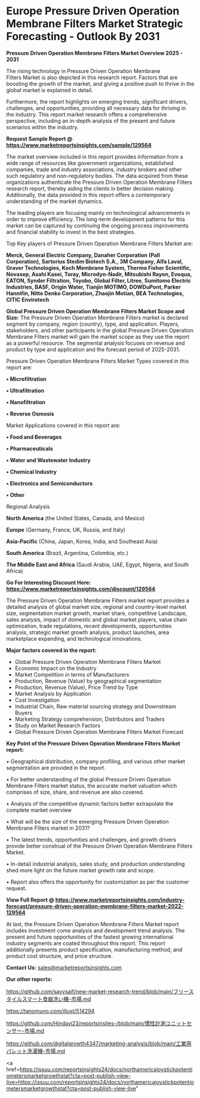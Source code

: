 # Europe Pressure Driven Operation Membrane Filters Market Strategic Forecasting - Outlook By 2031

<Strong> Pressure Driven Operation Membrane Filters Market Overview 2025 - 2031</strong>

The rising technology in Pressure Driven Operation Membrane Filters Market is also depicted in this research report. Factors that are boosting the growth of the market, and giving a positive push to thrive in the global market is explained in detail.

Furthermore, the report highlights on emerging trends, significant drivers, challenges, and opportunities, providing all necessary data for thriving in the industry. This report market research offers a comprehensive perspective, including an in-depth analysis of the present and future scenarios within the industry.

<strong>Request Sample Report @ <a href=https://www.marketreportsinsights.com/sample/129564>https://www.marketreportsinsights.com/sample/129564</a></strong>

The market overview included in this report provides information from a wide range of resources like government organizations, established companies, trade and industry associations, industry brokers and other such regulatory and non-regulatory bodies. The data acquired from these organizations authenticate the Pressure Driven Operation Membrane Filters research report, thereby aiding the clients in better decision making. Additionally, the data provided in this report offers a contemporary understanding of the market dynamics.

The leading players are focusing mainly on technological advancements in order to improve efficiency. The long-term development patterns for this market can be captured by continuing the ongoing process improvements and financial stability to invest in the best strategies.

Top Key players of Pressure Driven Operation Membrane Filters Market are:

<strong>Merck, General Electric Company, Danaher Corporation (Pall Corporation), Sartorius Stedim Biotech S.A., 3M Company, Alfa Laval, Graver Technologies, Koch Membrane System, Thermo Fisher Scientific, Novasep, Asahi Kasei, Toray, Microdyn-Nadir, Mitsubishi Rayon, Evoqua, EATON, Synder Filtration, Toyobo, Global Filter, Litree, Sumitomo Electric Industries, BASF, Origin Water, Tianjin MOTIMO, DOWDuPont, Parker Hannifin, Nitto Denko Corporation, Zhaojin Motian, BEA Technologies, CITIC Envirotech</strong>

<strong><b>Global Pressure Driven Operation Membrane Filters Market Scope and Size:</b></strong>
The Pressure Driven Operation Membrane Filters market is declared segment by company, region (country), type, and application. Players, stakeholders, and other participants in the global Pressure Driven Operation Membrane Filters market will gain the market scope as they use the report as a powerful resource. The segmental analysis focuses on revenue and product by type and application and the forecast period of 2025-2031.

Pressure Driven Operation Membrane Filters Market Types covered in this report are:

<strong>• Microfiltration

• Ultrafiltration

• Nanofiltration

• Reverse Osmosis</strong>

Market Applications covered in this report are:

<strong>• Food and Beverages

• Pharmaceuticals

• Water and Wastewater Industry

• Chemical Industry

• Electronics and Semiconductors

• Other</strong> 

Regional Analysis

<strong>North America</strong> (the United States, Canada, and Mexico)

<strong>Europe</strong> (Germany, France, UK, Russia, and Italy)

<strong>Asia-Pacific</strong> (China, Japan, Korea, India, and Southeast Asia)

<strong>South America</strong> (Brazil, Argentina, Colombia, etc.)

<strong>The Middle East and Africa</strong> (Saudi Arabia, UAE, Egypt, Nigeria, and South Africa)

<strong>Go For Interesting Discount Here: <a href=https://www.marketreportsinsights.com/discount/129564>https://www.marketreportsinsights.com/discount/129564</a></strong>

The Pressure Driven Operation Membrane Filters market report provides a detailed analysis of global market size, regional and country-level market size, segmentation market growth, market share, competitive Landscape, sales analysis, impact of domestic and global market players, value chain optimization, trade regulations, recent developments, opportunities analysis, strategic market growth analysis, product launches, area marketplace expanding, and technological innovations.

<strong><b>Major factors covered in the report:</b></strong>
<ul>
  <li>Global Pressure Driven Operation Membrane Filters Market </li>
  <li>Economic Impact on the Industry</li>
  <li>Market Competition in terms of Manufacturers</li>
  <li>Production, Revenue (Value) by geographical segmentation</li>
  <li>Production, Revenue (Value), Price Trend by Type</li>
  <li>Market Analysis by Application</li>
  <li>Cost Investigation</li>
  <li>Industrial Chain, Raw material sourcing strategy and Downstream Buyers</li>
  <li>Marketing Strategy comprehension, Distributors and Traders</li>
  <li>Study on Market Research Factors</li>
  <li>Global Pressure Driven Operation Membrane Filters Market Forecast</li>
</ul>

<strong><b>Key Point of the Pressure Driven Operation Membrane Filters Market report:</b></strong>

• Geographical distribution, company profiling, and various other market segmentation are provided in the report.

• For better understanding of the global Pressure Driven Operation Membrane Filters market status, the accurate market valuation which comprises of size, share, and revenue are also covered.

• Analysis of the competitive dynamic factors better extrapolate the complete market overview

• What will be the size of the emerging Pressure Driven Operation Membrane Filters market in 2031?

• The latest trends, opportunities and challenges, and growth drivers provide better construal of the Pressure Driven Operation Membrane Filters Market.

• In-detail industrial analysis, sales study, and production understanding shed more light on the future market growth rate and scope.

• Report also offers the opportunity for customization as per the customer request.

<strong><b>View Full Report @ <a href=https://www.marketreportsinsights.com/industry-forecast/pressure-driven-operation-membrane-filters-market-2022-129564>https://www.marketreportsinsights.com/industry-forecast/pressure-driven-operation-membrane-filters-market-2022-129564</a></b></strong>


At last, the Pressure Driven Operation Membrane Filters Market report includes investment come analysis and development trend analysis. The present and future opportunities of the fastest growing international industry segments are coated throughout this report. This report additionally presents product specification, manufacturing method, and product cost structure, and price structure.

<strong>Contact Us:</strong>
sales@marketreportsinsights.com

<strong>Our other reports:</strong>

<a href=https://github.com/sayysaif/new-market-research-trend/blob/main/フリースタイルスマート食器洗い機-市場.md>https://github.com/sayysaif/new-market-research-trend/blob/main/フリースタイルスマート食器洗い機-市場.md</a>

<a href=https://tanomuno.com/illust/514294>https://tanomuno.com/illust/514294</a>

<a href=https://github.com/Hindavi23/reportsinsites-/blob/main/慣性計測ユニットセンサー-市場.md>https://github.com/Hindavi23/reportsinsites-/blob/main/慣性計測ユニットセンサー-市場.md</a>

<a href=https://github.com/digitalgrowth4347/marketing-analysis/blob/main/工業用パレット洗濯機-市場.md>https://github.com/digitalgrowth4347/marketing-analysis/blob/main/工業用パレット洗濯機-市場.md</a>

<a href=https://issuu.com/reportsinsights24/docs/northamericajoystickpotentiometersmarketgrowthstat?cta=post-publish-view-live>https://issuu.com/reportsinsights24/docs/northamericajoystickpotentiometersmarketgrowthstat?cta=post-publish-view-live</a>"
